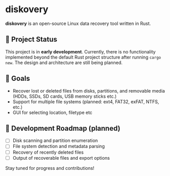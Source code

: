 # diskovery

**diskovery** is an open-source Linux data recovery tool written in Rust.

## 🚧 Project Status

This project is in **early development**. Currently, there is no functionality implemented beyond the default Rust project structure after running `cargo new`. The design and architecture are still being planned.

## 🎯 Goals

- Recover lost or deleted files from disks, partitions, and removable media (HDDs, SSDs, SD cards, USB memory sticks etc.)
- Support for multiple file systems (planned: ext4, FAT32, exFAT, NTFS, etc.)
- GUI for selecting location, filetype etc

## 🔧 Development Roadmap (planned)

- [ ] Disk scanning and partition enumeration
- [ ] File system detection and metadata parsing
- [ ] Recovery of recently deleted files
- [ ] Output of recoverable files and export options

Stay tuned for progress and contributions!
